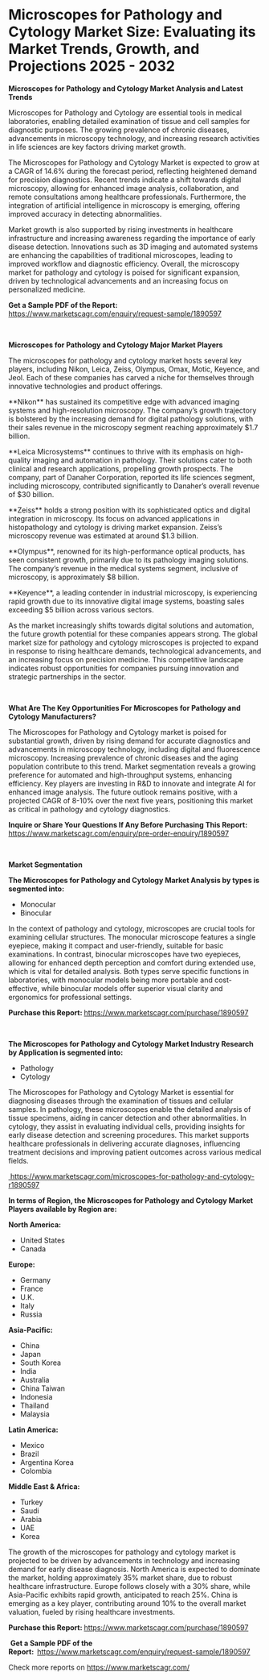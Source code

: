 <p><h1>Microscopes for Pathology and Cytology Market Size: Evaluating its Market Trends, Growth, and Projections 2025 - 2032</h1></p><p><strong>Microscopes for Pathology and Cytology Market Analysis and Latest Trends</strong></p>
<p><p>Microscopes for Pathology and Cytology are essential tools in medical laboratories, enabling detailed examination of tissue and cell samples for diagnostic purposes. The growing prevalence of chronic diseases, advancements in microscopy technology, and increasing research activities in life sciences are key factors driving market growth.</p><p>The Microscopes for Pathology and Cytology Market is expected to grow at a CAGR of 14.6% during the forecast period, reflecting heightened demand for precision diagnostics. Recent trends indicate a shift towards digital microscopy, allowing for enhanced image analysis, collaboration, and remote consultations among healthcare professionals. Furthermore, the integration of artificial intelligence in microscopy is emerging, offering improved accuracy in detecting abnormalities.</p><p>Market growth is also supported by rising investments in healthcare infrastructure and increasing awareness regarding the importance of early disease detection. Innovations such as 3D imaging and automated systems are enhancing the capabilities of traditional microscopes, leading to improved workflow and diagnostic efficiency. Overall, the microscopy market for pathology and cytology is poised for significant expansion, driven by technological advancements and an increasing focus on personalized medicine.</p></p>
<p><strong>Get a Sample PDF of the Report:&nbsp;</strong> <a href="https://www.marketscagr.com/enquiry/request-sample/1890597?utm_campaign=1920&utm_medium=2&utm_source=Github&utm_content=ia&utm_term=13022025&utm_id=microscopes-for-pathology-and-cytology">https://www.marketscagr.com/enquiry/request-sample/1890597</a></p>
<p>&nbsp;</p>
<p><strong>Microscopes for Pathology and Cytology Major Market Players</strong></p>
<p><p>The microscopes for pathology and cytology market hosts several key players, including Nikon, Leica, Zeiss, Olympus, Omax, Motic, Keyence, and Jeol. Each of these companies has carved a niche for themselves through innovative technologies and product offerings.</p><p>**Nikon** has sustained its competitive edge with advanced imaging systems and high-resolution microscopy. The company’s growth trajectory is bolstered by the increasing demand for digital pathology solutions, with their sales revenue in the microscopy segment reaching approximately $1.7 billion.</p><p>**Leica Microsystems** continues to thrive with its emphasis on high-quality imaging and automation in pathology. Their solutions cater to both clinical and research applications, propelling growth prospects. The company, part of Danaher Corporation, reported its life sciences segment, including microscopy, contributed significantly to Danaher’s overall revenue of $30 billion.</p><p>**Zeiss** holds a strong position with its sophisticated optics and digital integration in microscopy. Its focus on advanced applications in histopathology and cytology is driving market expansion. Zeiss’s microscopy revenue was estimated at around $1.3 billion.</p><p>**Olympus**, renowned for its high-performance optical products, has seen consistent growth, primarily due to its pathology imaging solutions. The company’s revenue in the medical systems segment, inclusive of microscopy, is approximately $8 billion.</p><p>**Keyence**, a leading contender in industrial microscopy, is experiencing rapid growth due to its innovative digital image systems, boasting sales exceeding $5 billion across various sectors.</p><p>As the market increasingly shifts towards digital solutions and automation, the future growth potential for these companies appears strong. The global market size for pathology and cytology microscopes is projected to expand in response to rising healthcare demands, technological advancements, and an increasing focus on precision medicine. This competitive landscape indicates robust opportunities for companies pursuing innovation and strategic partnerships in the sector.</p></p>
<p>&nbsp;</p>
<p><strong>What Are The Key Opportunities For Microscopes for Pathology and Cytology Manufacturers?</strong></p>
<p><p>The Microscopes for Pathology and Cytology market is poised for substantial growth, driven by rising demand for accurate diagnostics and advancements in microscopy technology, including digital and fluorescence microscopy. Increasing prevalence of chronic diseases and the aging population contribute to this trend. Market segmentation reveals a growing preference for automated and high-throughput systems, enhancing efficiency. Key players are investing in R&D to innovate and integrate AI for enhanced image analysis. The future outlook remains positive, with a projected CAGR of 8-10% over the next five years, positioning this market as critical in pathology and cytology diagnostics.</p></p>
<p><strong>Inquire or Share Your Questions If Any Before Purchasing This Report:</strong> <a href="https://www.marketscagr.com/enquiry/pre-order-enquiry/1890597?utm_campaign=1920&utm_medium=2&utm_source=Github&utm_content=ia&utm_term=13022025&utm_id=microscopes-for-pathology-and-cytology">https://www.marketscagr.com/enquiry/pre-order-enquiry/1890597</a></p>
<p>&nbsp;</p>
<p><strong>Market Segmentation</strong></p>
<p><strong>The Microscopes for Pathology and Cytology Market Analysis by types is segmented into:</strong></p>
<p><ul><li>Monocular</li><li>Binocular</li></ul></p>
<p><p>In the context of pathology and cytology, microscopes are crucial tools for examining cellular structures. The monocular microscope features a single eyepiece, making it compact and user-friendly, suitable for basic examinations. In contrast, binocular microscopes have two eyepieces, allowing for enhanced depth perception and comfort during extended use, which is vital for detailed analysis. Both types serve specific functions in laboratories, with monocular models being more portable and cost-effective, while binocular models offer superior visual clarity and ergonomics for professional settings.</p></p>
<p><strong>Purchase this Report:&nbsp;</strong><a href="https://www.marketscagr.com/purchase/1890597?utm_campaign=1920&utm_medium=2&utm_source=Github&utm_content=ia&utm_term=13022025&utm_id=microscopes-for-pathology-and-cytology">https://www.marketscagr.com/purchase/1890597</a></p>
<p>&nbsp;</p>
<p><strong>The Microscopes for Pathology and Cytology Market Industry Research by Application is segmented into:</strong></p>
<p><ul><li>Pathology</li><li>Cytology</li></ul></p>
<p><p>The Microscopes for Pathology and Cytology Market is essential for diagnosing diseases through the examination of tissues and cellular samples. In pathology, these microscopes enable the detailed analysis of tissue specimens, aiding in cancer detection and other abnormalities. In cytology, they assist in evaluating individual cells, providing insights for early disease detection and screening procedures. This market supports healthcare professionals in delivering accurate diagnoses, influencing treatment decisions and improving patient outcomes across various medical fields.</p></p>
<p><a href="https://www.marketscagr.com/microscopes-for-pathology-and-cytology-r1890597?utm_campaign=1920&utm_medium=2&utm_source=Github&utm_content=ia&utm_term=13022025&utm_id=microscopes-for-pathology-and-cytology">&nbsp;https://www.marketscagr.com/microscopes-for-pathology-and-cytology-r1890597</a></p>
<p><strong>In terms of Region, the Microscopes for Pathology and Cytology Market Players available by Region are:</strong></p>
<p>
    <p> <strong> North America: </strong>
        <ul>
            <li>United States</li>
            <li>Canada</li>
        </ul>
        </p> 
    <p> <strong> Europe: </strong>
        <ul>
            <li>Germany</li>
            <li>France</li>
            <li>U.K.</li>
            <li>Italy</li>
            <li>Russia</li>
        </ul>
        </p> 
    <p> <strong> Asia-Pacific: </strong>
        <ul>
            <li>China</li>
            <li>Japan</li>
            <li>South Korea</li>
            <li>India</li>
            <li>Australia</li>
            <li>China Taiwan</li>
            <li>Indonesia</li>
            <li>Thailand</li>
            <li>Malaysia</li>
        </ul>
        </p> 
    <p> <strong> Latin America: </strong>
        <ul>
            <li>Mexico</li>
            <li>Brazil</li>
            <li>Argentina Korea</li>
            <li>Colombia</li>
        </ul>
        </p> 
    <p> <strong> Middle East & Africa: </strong>
        <ul>
            <li>Turkey</li>
            <li>Saudi</li>
            <li>Arabia</li>
            <li>UAE</li>
            <li>Korea</li>
        </ul>
    </p>
    </p>
<p><p>The growth of the microscopes for pathology and cytology market is projected to be driven by advancements in technology and increasing demand for early disease diagnosis. North America is expected to dominate the market, holding approximately 35% market share, due to robust healthcare infrastructure. Europe follows closely with a 30% share, while Asia-Pacific exhibits rapid growth, anticipated to reach 25%. China is emerging as a key player, contributing around 10% to the overall market valuation, fueled by rising healthcare investments.</p></p>
<p><strong>Purchase this Report: </strong><a href="https://www.marketscagr.com/purchase/1890597?utm_campaign=1920&utm_medium=2&utm_source=Github&utm_content=ia&utm_term=13022025&utm_id=microscopes-for-pathology-and-cytology">https://www.marketscagr.com/purchase/1890597</a></p>
<p>&nbsp;<strong>Get a Sample PDF of the Report:&nbsp;&nbsp;</strong><a href="https://www.marketscagr.com/enquiry/request-sample/1890597?utm_campaign=1920&utm_medium=2&utm_source=Github&utm_content=ia&utm_term=13022025&utm_id=microscopes-for-pathology-and-cytology">https://www.marketscagr.com/enquiry/request-sample/1890597</a></p>
<p><strong></strong></p>
<p>Check more reports on <a href="https://www.marketscagr.com/?utm_campaign=1920&utm_medium=2&utm_source=Github&utm_content=ia&utm_term=13022025&utm_id=microscopes-for-pathology-and-cytology">https://www.marketscagr.com/</a></p>